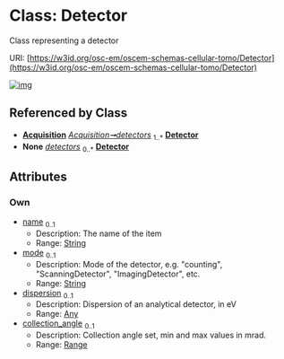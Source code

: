 
# Class: Detector

Class representing a detector

URI: [https://w3id.org/osc-em/oscem-schemas-cellular-tomo/Detector](https://w3id.org/osc-em/oscem-schemas-cellular-tomo/Detector)


[![img](https://yuml.me/diagram/nofunky;dir:TB/class/[Range],[Range]<collection_angle%200..1-++[Detector&#124;name:string%20%3F;mode:string%20%3F],[Any]<dispersion%200..1-++[Detector],[Acquisition]++-%20detectors%201..*>[Detector],[Acquisition]++-%20detectors(i)%200..*>[Detector],[Any],[Acquisition])](https://yuml.me/diagram/nofunky;dir:TB/class/[Range],[Range]<collection_angle%200..1-++[Detector&#124;name:string%20%3F;mode:string%20%3F],[Any]<dispersion%200..1-++[Detector],[Acquisition]++-%20detectors%201..*>[Detector],[Acquisition]++-%20detectors(i)%200..*>[Detector],[Any],[Acquisition])

## Referenced by Class

 *  **[Acquisition](Acquisition.md)** *[Acquisition➞detectors](Acquisition_detectors.md)*  <sub>1..\*</sub>  **[Detector](Detector.md)**
 *  **None** *[detectors](detectors.md)*  <sub>0..\*</sub>  **[Detector](Detector.md)**

## Attributes


### Own

 * [name](name.md)  <sub>0..1</sub>
     * Description: The name of the item
     * Range: [String](types/String.md)
 * [mode](mode.md)  <sub>0..1</sub>
     * Description: Mode of the detector, e.g. "counting", "ScanningDetector", "ImagingDetector", etc.
     * Range: [String](types/String.md)
 * [dispersion](dispersion.md)  <sub>0..1</sub>
     * Description: Dispersion of an analytical detector, in eV
     * Range: [Any](Any.md)
 * [collection_angle](collection_angle.md)  <sub>0..1</sub>
     * Description: Collection angle set, min and max values in mrad.
     * Range: [Range](Range.md)
